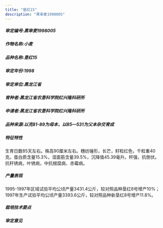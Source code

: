 ```yaml
---
title: "垦红15"
description: "黑审麦1998005"
---
```

##### 审定编号:黑审麦1998005

##### 作物名称:小麦

##### 品种名称:垦红15

##### 审定年份:1998

##### 审定单位:黑龙江省

##### 育种者:黑龙江省农垦科学院红兴隆科研所

##### 申请者:黑龙江省农垦科学院红兴隆科研所

##### 品种来源:以克81-89为母本，以85—531为父本杂交育成

##### 特征特性
生育日数85天左右。株高90厘米左右。穗纺锤形，长芒，籽粒红色，千粒重40克。蛋白质含量15.3%，湿面筋含量39.5%，沉降值45.39毫升。秆强，抗倒伏。抗秆锈病，叶锈病，中抗根腐病、赤霉病。

##### 产量表现
1995-1997年区域试验平均公顷产量3431.4公斤，较对照品种垦红8号增产10%； 1997年生产试验平均公顷产量3393.6公斤，较对照品种新垦红8号增产11.8%。

##### 栽培技术要点


##### 审定意见

